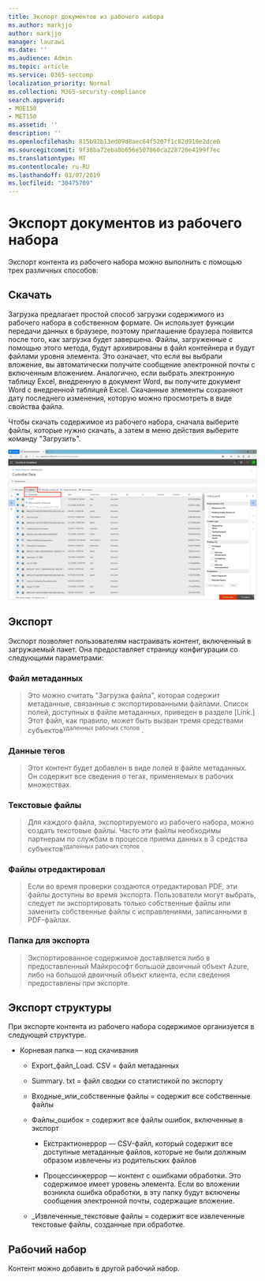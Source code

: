 ```yaml
---
title: Экспорт документов из рабочего набора
ms.author: markjjo
author: markjjo
manager: laurawi
ms.date: ''
ms.audience: Admin
ms.topic: article
ms.service: O365-seccomp
localization_priority: Normal
ms.collection: M365-security-compliance
search.appverid:
- MOE150
- MET150
ms.assetid: ''
description: ''
ms.openlocfilehash: 815b92b13ed09d8aec64f5207f1c82d910e2dce0
ms.sourcegitcommit: 9f38ba72eba0b656e507860ca228726e4199f7ec
ms.translationtype: MT
ms.contentlocale: ru-RU
ms.lasthandoff: 03/07/2019
ms.locfileid: "30475709"
---
```

# <a name="export-documents-from-a-working-set"></a>Экспорт документов из рабочего набора

Экспорт контента из рабочего набора можно выполнить с помощью трех различных способов:

## <a name="download"></a>Скачать

Загрузка предлагает простой способ загрузки содержимого из рабочего набора в собственном формате. Он использует функции передачи данных в браузере, поэтому приглашение браузера появится после того, как загрузка будет завершена. Файлы, загруженные с помощью этого метода, будут архивированы в файл контейнера и будут файлами уровня элемента. Это означает, что если вы выбрали вложение, вы автоматически получите сообщение электронной почты с включенным вложением. Аналогично, если выбрать электронную таблицу Excel, внедренную в документ Word, вы получите документ Word с внедренной таблицей Excel. Скачанные элементы сохраняют дату последнего изменения, которую можно просмотреть в виде свойства файла.

Чтобы скачать содержимое из рабочего набора, сначала выберите файлы, которые нужно скачать, а затем в меню действия выберите команду "Загрузить".

![Снимок экрана с автоматически созданным описанием компьютера](../media/eDiscoDownload.png)

## <a name="export"></a>Экспорт

Экспорт позволяет пользователям настраивать контент, включенный в загружаемый пакет. Она предоставляет страницу конфигурации со следующими параметрами:

### <a name="metadata-file"></a>Файл метаданных

> Это можно считать "Загрузка файла", которая содержит метаданные, связанные с экспортированными файлами. Список полей, доступных в файле метаданных, приведен в разделе \[Link.\] Этот файл, как правило, может быть вызван тремя средствами субъектов<sup>удаленных рабочих столов</sup> .

### <a name="tag-data"></a>Данные тегов

> Этот контент будет добавлен в виде полей в файле метаданных. Он содержит все сведения о тегах, применяемых в рабочих множествах.

### <a name="text-files"></a>Текстовые файлы

> Для каждого файла, экспортируемого из рабочего набора, можно создать текстовые файлы. Часто эти файлы необходимы партнерам по службам в процессе приема данных в 3 средства субъектов<sup>удаленных рабочих столов</sup> .

### <a name="redacted-files"></a>Файлы отредактировал

> Если во время проверки создаются отредактировал PDF, эти файлы доступны во время экспорта. Пользователи могут выбрать, следует ли экспортировать только собственные файлы или заменить собственные файлы с исправлениями, записанными в PDF-файлах.

### <a name="export-location"></a>Папка для экспорта

> Экспортированное содержимое доставляется либо в предоставленный Майкрософт большой двоичный объект Azure, либо на большой двоичный объект клиента, если сведения предоставлены при экспорте.

## <a name="export-structure"></a>Экспорт структуры

При экспорте контента из рабочего набора содержимое организуется в следующей структуре.

  - Корневая папка — код скачивания
    
      - Export\_файл\_Load. CSV = файл метаданных
    
      - Summary. txt = файл сводки со статистикой по экспорту
    
      - Входные\_или\_собственные файлы = содержит все собственные файлы
    
      - Файлы\_ошибок = содержит все файлы ошибок, включенные в экспорт
        
          - Екстрактионеррор — CSV-файл, который содержит все доступные метаданные файлов, которые не были должным образом извлечены из родительских файлов
        
          - Процессинжеррор — контент с ошибками обработки. Это содержимое имеет уровень элемента. Если во вложении возникла ошибка обработки, в эту папку будут включены сообщения электронной почты, содержащие вложение.
    
      - \_Извлеченные\_текстовые файлы = содержит все извлеченные текстовые файлы, созданные при обработке.

## <a name="working-set"></a>Рабочий набор

Контент можно добавить в другой рабочий набор.